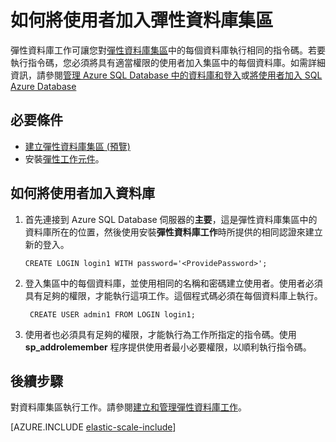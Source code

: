 <properties 
	title="How to add a users to an elastic database pool" 
	pageTitle="如何將使用者加入彈性資料庫集區" 
	description="您必須將具有權限的使用者加入集區中的每個資料庫" 
	metaKeywords="azure sql database elastic databases credentials" 
	services="sql-database" documentationCenter=""  
	manager="jeffreyg" 
	authors="sidneyh"/>

<tags 
	ms.service="sql-database" 
	ms.workload="sql-database" 
	ms.tgt_pltfrm="na" 
	ms.devlang="na" 
	ms.topic="article" 
	ms.date="04/20/2015" 
	ms.author="sidneyh" />

# 如何將使用者加入彈性資料庫集區

彈性資料庫工作可讓您對[彈性資料庫集區](sql-database-elastic-pool.md)中的每個資料庫執行相同的指令碼。若要執行指令碼，您必須將具有適當權限的使用者加入集區中的每個資料庫。如需詳細資訊，請參閱[管理 Azure SQL Database 中的資料庫和登入](https://msdn.microsoft.com/library/azure/ee336235.aspx?f=255&MSPPError=-2147217396)或[將使用者加入 SQL Azure Database](http://azure.microsoft.com/blog/2010/06/21/adding-users-to-your-sql-azure-database/)

## 必要條件
* [建立彈性資料庫集區 (預覽)](sql-database-elastic-pool-portal.md)
* 安裝[彈性工作元件](sql-database-elastic-jobs-service-installation.md)。 

## 如何將使用者加入資料庫

1.	首先連接到 Azure SQL Database 伺服器的**主要**，這是彈性資料庫集區中的資料庫所在的位置，然後使用安裝**彈性資料庫工作**時所提供的相同認證來建立新的登入。

		CREATE LOGIN login1 WITH password='<ProvidePassword>';

2. 登入集區中的每個資料庫，並使用相同的名稱和密碼建立使用者。使用者必須具有足夠的權限，才能執行這項工作。這個程式碼必須在每個資料庫上執行。

		CREATE USER admin1 FROM LOGIN login1;
		
3. 使用者也必須具有足夠的權限，才能執行為工作所指定的指令碼。使用 **sp_addrolemember** 程序提供使用者最小必要權限，以順利執行指令碼。

## 後續步驟

對資料庫集區執行工作。請參閱[建立和管理彈性資料庫工作](sql-database-elastic-jobs-create-and-manage.md)。

[AZURE.INCLUDE [elastic-scale-include](../../includes/elastic-scale-include.md)]

<!--Image references-->
[1]: ./media/sql-database-elastic-jobs-overview/elastic-jobs.png
<!--anchors-->

<!---HONumber=58-->